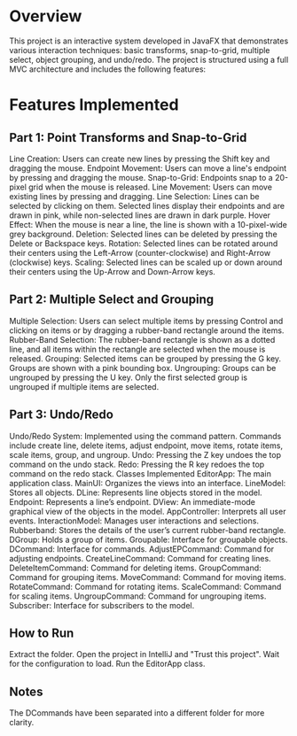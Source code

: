 # Overview
This project is an interactive system developed in JavaFX that demonstrates various interaction techniques: basic transforms, snap-to-grid, multiple select, object grouping, and undo/redo. The project is structured using a full MVC architecture and includes the following features:

# Features Implemented

## Part 1: Point Transforms and Snap-to-Grid
Line Creation: Users can create new lines by pressing the Shift key and dragging the mouse.
Endpoint Movement: Users can move a line's endpoint by pressing and dragging the mouse.
Snap-to-Grid: Endpoints snap to a 20-pixel grid when the mouse is released.
Line Movement: Users can move existing lines by pressing and dragging.
Line Selection: Lines can be selected by clicking on them. Selected lines display their endpoints and are drawn in pink, while non-selected lines are drawn in dark purple.
Hover Effect: When the mouse is near a line, the line is shown with a 10-pixel-wide grey background.
Deletion: Selected lines can be deleted by pressing the Delete or Backspace keys.
Rotation: Selected lines can be rotated around their centers using the Left-Arrow (counter-clockwise) and Right-Arrow (clockwise) keys.
Scaling: Selected lines can be scaled up or down around their centers using the Up-Arrow and Down-Arrow keys.

## Part 2: Multiple Select and Grouping
Multiple Selection: Users can select multiple items by pressing Control and clicking on items or by dragging a rubber-band rectangle around the items.
Rubber-Band Selection: The rubber-band rectangle is shown as a dotted line, and all items within the rectangle are selected when the mouse is released.
Grouping: Selected items can be grouped by pressing the G key. Groups are shown with a pink bounding box.
Ungrouping: Groups can be ungrouped by pressing the U key. Only the first selected group is ungrouped if multiple items are selected.

## Part 3: Undo/Redo
Undo/Redo System: Implemented using the command pattern. Commands include create line, delete items, adjust endpoint, move items, rotate items, scale items, group, and ungroup.
Undo: Pressing the Z key undoes the top command on the undo stack.
Redo: Pressing the R key redoes the top command on the redo stack.
Classes Implemented
EditorApp: The main application class.
MainUI: Organizes the views into an interface.
LineModel: Stores all objects.
DLine: Represents line objects stored in the model.
Endpoint: Represents a line’s endpoint.
DView: An immediate-mode graphical view of the objects in the model.
AppController: Interprets all user events.
InteractionModel: Manages user interactions and selections.
Rubberband: Stores the details of the user’s current rubber-band rectangle.
DGroup: Holds a group of items.
Groupable: Interface for groupable objects.
DCommand: Interface for commands.
AdjustEPCommand: Command for adjusting endpoints.
CreateLineCommand: Command for creating lines.
DeleteItemCommand: Command for deleting items.
GroupCommand: Command for grouping items.
MoveCommand: Command for moving items.
RotateCommand: Command for rotating items.
ScaleCommand: Command for scaling items.
UngroupCommand: Command for ungrouping items.
Subscriber: Interface for subscribers to the model.

## How to Run
Extract the folder.
Open the project in IntelliJ and "Trust this project".
Wait for the configuration to load.
Run the EditorApp class.

## Notes
The DCommands have been separated into a different folder for more clarity.
